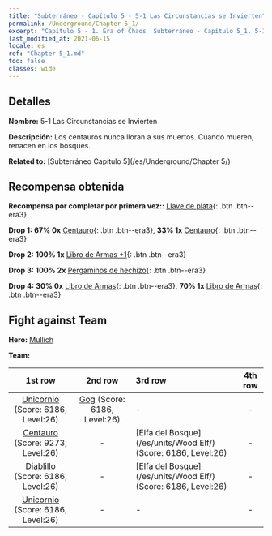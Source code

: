 ```yaml
---
title: "Subterráneo - Capítulo 5 - 5-1 Las Circunstancias se Invierten"
permalink: /Underground/Chapter 5_1/
excerpt: "Capítulo 5 - 1. Era of Chaos  Subterráneo - Capítulo 5_1. 5-1 Las Circunstancias se Invierten"
last_modified_at: 2021-06-15
locale: es
ref: "Chapter 5_1.md"
toc: false
classes: wide
---
```


## Detalles

 **Nombre:** 5-1 Las Circunstancias se Invierten

 **Descripción:** Los centauros nunca lloran a sus muertos. Cuando mueren, renacen en los bosques.

 **Related to:** [Subterráneo Capítulo 5](/es/Underground/Chapter 5/)

## Recompensa obtenida

 **Recompensa por completar por primera vez::** [Llave de plata](/ItemsES/con_693/){: .btn .btn--era3}

 **Drop 1:** **67% 0x** [Centauro](/ItemsES/unt_199/){: .btn .btn--era3}, **33% 1x** [Centauro](/ItemsES/unt_199/){: .btn .btn--era3}

 **Drop 2:** **100% 1x** [Libro de Armas +1](/ItemsES/mat_25/){: .btn .btn--era3}

 **Drop 3:** **100% 2x** [Pergaminos de hechizo](/ItemsES/con_694/){: .btn .btn--era3}

 **Drop 4:** **30% 0x** [Libro de Armas](/ItemsES/mat_18/){: .btn .btn--era3}, **70% 1x** [Libro de Armas](/ItemsES/mat_18/){: .btn .btn--era3}


## Fight against Team
 **Hero:** [Mullich](/es/heroes/Mullich/)

 **Team:**


  | 1st row | 2nd row | 3rd row | 4th row |
  |:----:|:----:|:----|:----:|
  | [Unicornio](/es/units/Unicorn/) (Score: 6186, Level:26)  | [Gog](/es/units/Gog/) (Score: 6186, Level:26)  | - | - |
  | [Centauro](/es/units/Centaur/) (Score: 9273, Level:26)  | - | [Elfa del Bosque](/es/units/Wood Elf/) (Score: 6186, Level:26)  | - |
  | [Diablillo](/es/units/Imp/) (Score: 6186, Level:26)  | - | [Elfa del Bosque](/es/units/Wood Elf/) (Score: 6186, Level:26)  | - |
  | [Unicornio](/es/units/Unicorn/) (Score: 6186, Level:26)  | - | - | - |


